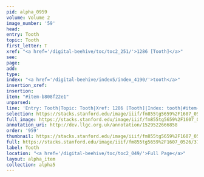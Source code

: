 ```yaml
---
pid: alpha_0959
volume: Volume 2
image_number: '59'
head: 
entry: Tooth
topic: Tooth
first_letter: T
xref: "<a href='/digital-beehive/toc/toc2_251/'>1286 [Tooth]</a>"
see: 
page: 
add: 
type: 
index: "<a href='/digital-beehive/index5/index_4190/'>tooth</a>"
insertion_xref: 
insertion: 
item: "#item-b808f22e1"
unparsed: 
line: 'Entry: Tooth|Topic: Tooth|Xref: 1286 [Tooth]|Index: tooth|#item-b808f22e1'
selection: https://stacks.stanford.edu/image/iiif/fm855tg5659%2F1607_0526/371,4253,2978,322/full/0/default.jpg
full_image: https://stacks.stanford.edu/image/iiif/fm855tg5659%2F1607_0526/full/full/0/default.jpg
annotation_uri: http://dev.llgc.org.uk/annotation/1529522666858
order: '959'
thumbnail: https://stacks.stanford.edu/image/iiif/fm855tg5659%2F1607_0526/371,4253,600,180/250,/0/default.jpg
full: https://stacks.stanford.edu/image/iiif/fm855tg5659%2F1607_0526/371,4253,2978,322/full/0/default.jpg
label: Tooth
location: "<a href='/digital-beehive/toc/toc2_049/'>Full Page</a>"
layout: alpha_item
collection: alpha5
---
```

